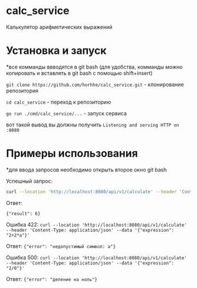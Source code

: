 # calc_service
Калькулятор арифметических выражений

# Установка и запуск
*все комманды ввводятся в git bash
(для удобства, комманды можно копировать и вставлять в git bash с помощью shift+insert)

```git clone https://github.com/horhhe/calc_service.git```          - клонирование репозитория

```cd calc_service```          - переход к репозиторию

```go run ./cmd/calc_service/...```          - запуск сервиса

вот такой вывод вы должны получить
```Listening and serving HTTP on :8080```


# Примеры использования 
*для ввода запросов необходимо открыть второе окно git bash

Успешный запрос:

  ```bash
  curl --location 'http://localhost:8080/api/v1/calculate' --header 'Content-Type: application/json' --data '{"expression": "2+2*2"}'
  ```

Ответ:

```  
{"result": 6}
```

Ошибка 422:
```curl --location 'http://localhost:8080/api/v1/calculate' --header 'Content-Type: application/json' --data '{"expression": "2+2*a"}'```

Ответ:
```{"error": "недопустимый символ: a"}```

Ошибка 500:
```curl --location 'http://localhost:8080/api/v1/calculate' --header 'Content-Type: application/json' --data '{"expression": "2/0"}'```

Ответ:
```{"error": "деление на ноль"}```
